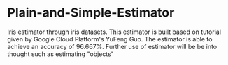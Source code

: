 # Plain-and-Simple-Estimator
Iris estimator through iris datasets. This estimator is built based on tutorial given by Google Cloud Platform's YuFeng Guo. The estimator is able to achieve an accuracy of 96.667%. Further use of estimator will be be into thought such as estimating "objects"
